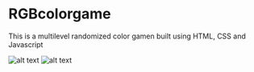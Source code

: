 # RGBcolorgame

This is a multilevel randomized color gamen built using HTML, CSS and Javascript

![alt text](https://static.wixstatic.com/media/ea91a5_3358e088942f47b9b214a0e2f41eee9a~mv2.jpg/v1/fill/w_600,h_334,al_c,q_80,usm_0.66_1.00_0.01/rgb3_JPG.webp)
![alt text](https://static.wixstatic.com/media/ea91a5_929665e7bf1f4f65a2b91265c0ab9de0~mv2.jpg/v1/fill/w_600,h_508,al_c,q_80,usm_0.66_1.00_0.01/colorgithub_JPG.webp)
